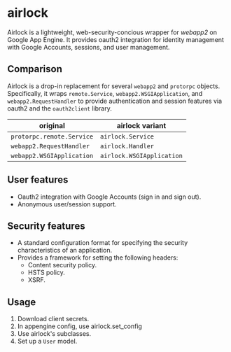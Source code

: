 # airlock

Airlock is a lightweight, web-security-concious wrapper for *webapp2* on
Google App Engine. It provides oauth2 integration for identity management
with Google Accounts, sessions, and user management.

## Comparison

Airlock is a drop-in replacement for several `webapp2` and `protorpc`
objects. Specifically, it wraps `remote.Service`, `webapp2.WSGIApplication`,
and `webapp2.RequestHandler` to provide authentication and session features
via oauth2 and the `oauth2client` library.

| original | airlock variant |
| -------- | --------------- |
| `protorpc.remote.Service` | `airlock.Service` |
| `webapp2.RequestHandler` | `airlock.Handler` |
| `webapp2.WSGIApplication` | `airlock.WSGIApplication` |

## User features

* Oauth2 integration with Google Accounts (sign in and sign out).
* Anonymous user/session support.

## Security features

* A standard configuration format for specifying the security characteristics of an application.
* Provides a framework for setting the following headers:
  * Content security policy.
  * HSTS policy.
  * XSRF.

## Usage

1. Download client secrets.
1. In appengine config, use airlock.set_config
1. Use airlock's subclasses.
1. Set up a `User` model.
